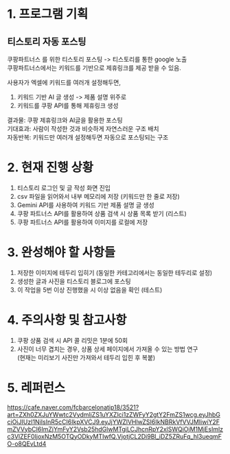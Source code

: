 # 1. 프로그램 기획
## 티스토리 자동 포스팅

쿠팡파트너스 를 위한 티스토리 포스팅 -> 티스토리를 통한 google 노출  
쿠팡파트너스에서는 키워드를 기반으로 제휴링크를 제공 받을 수 있음.  

사용자가 엑셀에 키워드를 여러개 설정해두면,  
1. 키워드 기반 AI 글 생성 -> 제품 설명 위주로
2. 키워드를 쿠팡 API를 통해 제휴링크 생성

결과물: 쿠팡 제휴링크와 AI글을 활용한 포스팅  
기대효과: 사람이 작성한 것과 비슷하게 자연스러운 구조 배치  
자동반복: 키워드만 여러개 설정해두면 자동으로 포스팅되는 구조  

# 2. 현재 진행 상황
1. 티스토리 로그인 및 글 작성 화면 진입  
2. csv 파일을 읽어와서 내부 메모리에 저장 (키워드만 한 줄로 저장)  
3. Gemini API를 사용하여 키워드 기반 제품 설명 글 생성
4. 쿠팡 파트너스 API를 활용하여 상품 검색 시 상품 목록 받기 (리스트)
5. 쿠팡 파트너스 API를 활용하여 이미지를 로컬에 저장

# 3. 완성해야 할 사항들
1. 저장한 이미지에 테두리 입히기 (동일한 카테고리에서는 동일한 테두리로 설정)
2. 생성한 글과 사진을 티스토리 블로그에 포스팅
3. 이 작업을 5번 이상 진행했을 시 이상 없음을 확인 (테스트)

# 4. 주의사항 및 참고사항
1. 쿠팡 상품 검색 시 API 콜 리밋은 1분에 50회
2. 사진이 너무 겹치는 경우, 상품 상세 페이지에서 가져올 수 있는 방법 연구  
   (현재는 미리보기 사진만 가져와서 테두리 입힌 후 복붙)

# 5. 레퍼런스
https://cafe.naver.com/fcbarcelonatip18/3521?art=ZXh0ZXJuYWwtc2VydmljZS1uYXZlci1zZWFyY2gtY2FmZS1wcg.eyJhbGciOiJIUzI1NiIsInR5cCI6IkpXVCJ9.eyJjYWZlVHlwZSI6IkNBRkVfVVJMIiwiY2FmZVVybCI6ImZjYmFyY2Vsb25hdGlwMTgiLCJhcnRpY2xlSWQiOjM1MjEsImlzc3VlZEF0IjoxNzM5OTQyODkyMTIwfQ.VjotjCL2Di9Bl_iDZ5ZRuFq_hl3ueqmFO-o8QEvLtd4